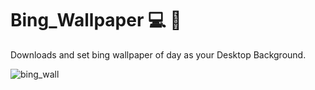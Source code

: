 # Bing_Wallpaper :computer: :rainbow:
Downloads and set bing wallpaper of day as your Desktop Background.

![bing_wall](https://user-images.githubusercontent.com/21109688/40505742-d489aaf0-5fb2-11e8-9f6d-84c9c950af71.gif)
